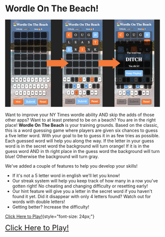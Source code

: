 # Wordle On The Beach!
![WordleGamePlay](./Assets/Images/wordle-readme-photo.png "Wordle Game Play Photo")

Want to improve your NY Times wordle ability AND skip the adds of those other apps? Want to at least pretend to be on a beach? You are in the right place! **Wordle On The Beach** is your training grounds. Based on the classic, this is a word guessing game where players are given six chances to guess a five letter word. With your goal to be to guess it in as few tries as possible. Each guessed word will help you along the way. If the letter in your guess word is in the secret word the background will turn orange!  If it is in the guess word AND in th right place in the guess word the background will turn blue! Otherwise the background will turn gray. 

We've added a couple of features to help you develop your skills! 
* If it's not a 5 letter word in english we'll let you know!
* Our streak system will help you keep track of how many in a row you've gotten right! No cheating and changing difficulty or resetting early!
* Our hint feature will give you a letter in the secret word if you haven't found it yet. Did it disappear with only 4 letters found? Watch out for words with double letters!
* Getting better? Increase the difficulty!

[Click Here to Play!](https://wordle-on-the-beach.netlify.app/){style="font-size: 24px;"}

<a href="https://wordle-on-the-beach.netlify.app/" style="font-size: 24px;">Click Here to Play!</a>

